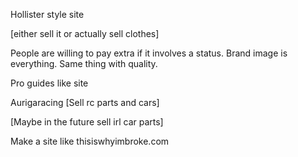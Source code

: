 Hollister style site
  
  [either sell it or actually sell clothes]

People are willing to pay extra if it involves a status. Brand image is everything. Same thing with quality.

Pro guides like site

Aurigaracing
  [Sell rc parts and cars]
  
  [Maybe in the future sell irl car parts]

Make a site like thisiswhyimbroke.com
